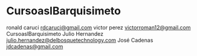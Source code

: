 CursoaslBarquisimeto
====================
ronald caruci
rdcaruci@gmail.com
victor perez
victorroman12@gmail.com
CursoaslBarquisimeto
Julio Hernandez julio.hernandez@delbosquetechnology.com
José Cadenas jdcadenas@gmail.com
